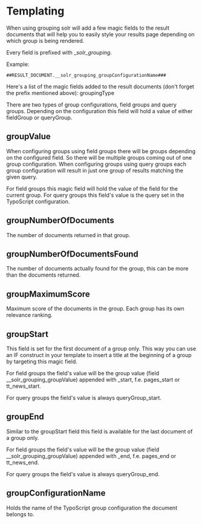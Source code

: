 # Templating

When using grouping solr will add a few magic fields to the result documents that will help you to easily style your results page depending on which group is being rendered.

Every field is prefixed with __solr_grouping_.

Example:

	##RESULT_DOCUMENT.__solr_grouping_groupConfigurationName###

Here's a list of the magic fields added to the result documents (don't forget the prefix mentioned above):
groupingType

There are two types of group configurations, field groups and query groups. Depending on the configuration this field will hold a value of either fieldGroup or queryGroup.

## groupValue

When configuring groups using field groups there will be groups depending on the configured field. So there will be multiple groups coming out of one group configuration. When configuring groups using query groups each group configuration will result in just one group of results matching the given query.

For field groups this magic field will hold the value of the field for the current group. For query groups this field's value is the query set in the TypoScript configuration.

## groupNumberOfDocuments

The number of documents returned in that group.

## groupNumberOfDocumentsFound

The number of documents actually found for the group, this can be more than the documents returned.

## groupMaximumScore

Maximum score of the documents in the group. Each group has its own relevance ranking.

## groupStart

This field is set for the first document of a group only. This way you can use an IF construct in your template to insert a title at the beginning of a group by targeting this magic field.

For field groups the field's value will be the group value (field __solr_grouping_groupValue) appended with _start, f.e. pages_start or tt_news_start.

For query groups the field's value is always queryGroup_start.

## groupEnd

Similar to the groupStart field this field is available for the last document of a group only.

For field groups the field's value will be the group value (field __solr_grouping_groupValue) appended with _end, f.e. pages_end or tt_news_end.

For query groups the field's value is always queryGroup_end.

## groupConfigurationName

Holds the name of the TypoScript group configuration the document belongs to.